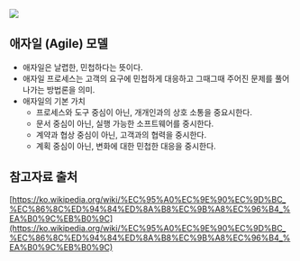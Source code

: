 ![](https://gscaltexmediahub.com/wp-content/uploads/2019/09/magazine-gscaltex-agile-topdown-transformation-01.jpg)

## 애자일 (Agile) 모델
- 애자일은 날렵한, 민첩하다는 뜻이다.
- 애자일 프로세스는 고객의 요구에 민첩하게 대응하고 그때그때 주어진 문제를 풀어나가는 방법론을 의미.
- 애자일의 기본 가치
    - 프로세스와 도구 중심이 아닌, 개개인과의 상호 소통을 중요시한다.
    - 문서 중심이 아닌, 실행 가능한 소프트웨어를 중시한다.
    - 계약과 협상 중심이 아닌, 고객과의 협력을 중시한다.
    - 계획 중심이 아닌, 변화에 대한 민첩한 대응을 중시한다.
    
## 참고자료 출처
[https://ko.wikipedia.org/wiki/%EC%95%A0%EC%9E%90%EC%9D%BC_%EC%86%8C%ED%94%84%ED%8A%B8%EC%9B%A8%EC%96%B4_%EA%B0%9C%EB%B0%9C](https://ko.wikipedia.org/wiki/%EC%95%A0%EC%9E%90%EC%9D%BC_%EC%86%8C%ED%94%84%ED%8A%B8%EC%9B%A8%EC%96%B4_%EA%B0%9C%EB%B0%9C)